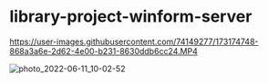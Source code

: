 # library-project-winform-server

https://user-images.githubusercontent.com/74149277/173174748-868a3a6e-2d62-4e00-b231-8630ddb6cc24.MP4

![photo_2022-06-11_10-02-52](https://user-images.githubusercontent.com/74149277/173174767-e91e39fc-aed4-4e37-94c2-b6d3a70af327.jpg)
